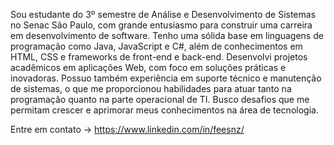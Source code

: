 Sou estudante do 3º semestre de Análise e Desenvolvimento de Sistemas no Senac São Paulo,
com grande entusiasmo para construir uma carreira em desenvolvimento de software. Tenho uma
sólida base em linguagens de programação como Java, JavaScript e C#, além de conhecimentos
em HTML, CSS e frameworks de front-end e back-end. Desenvolvi projetos acadêmicos em
aplicações Web, com foco em soluções práticas e inovadoras. Possuo também experiência em
suporte técnico e manutenção de sistemas, o que me proporcionou habilidades para atuar tanto na
programação quanto na parte operacional de TI. Busco desafios que me permitam crescer e
aprimorar meus conhecimentos na área de tecnologia.

Entre em contato -> https://www.linkedin.com/in/feesnz/


<!---
Fernandosnz/Fernandosnz is a ✨ special ✨ repository because its `README.md` (this file) appears on your GitHub profile.
You can click the Preview link to take a look at your changes.
--->
